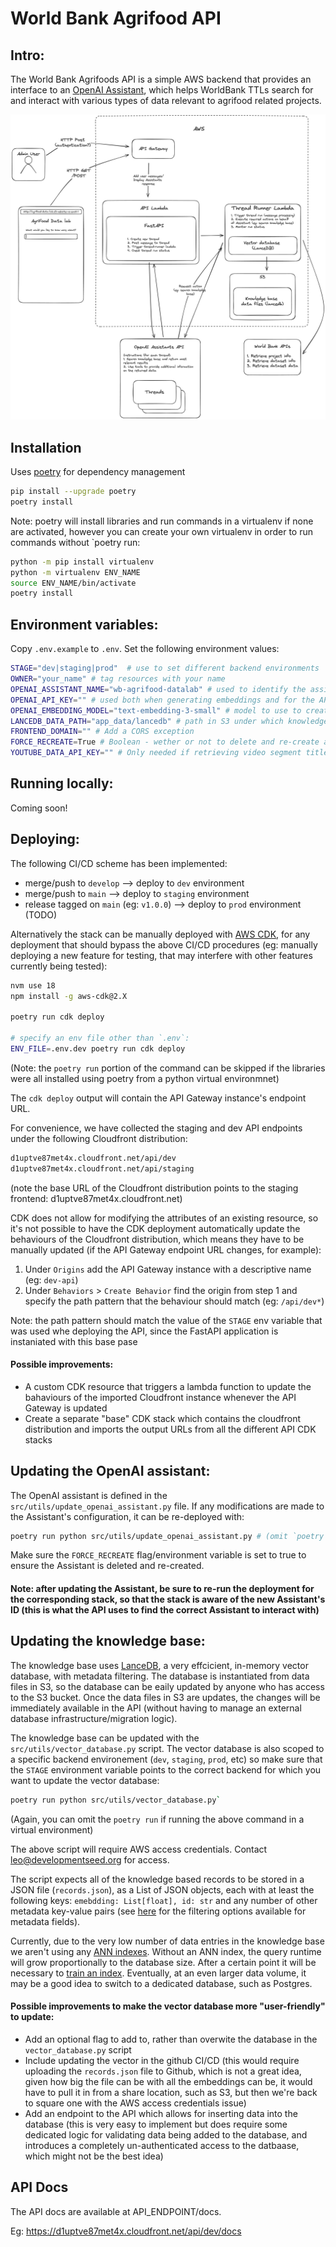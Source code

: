 # World Bank Agrifood API

## Intro:
The World Bank Agrifoods API is a simple AWS backend that provides an interface to an [OpenAI Assistant](https://platform.openai.com/docs/assistants/overview?context=with-streaming), which helps WorldBank TTLs search for and interact with various types of data relevant to agrifood related projects.

![World Bank Agrifoods backend infratructure diagram](./wb-agrifood-backend.png)

## Installation

Uses [poetry](https://python-poetry.org/) for dependency management

```bash
pip install --upgrade poetry
poetry install
```

Note: poetry will install libraries and run commands in a virtualenv if none are activated, however you can create your own virtualenv in order to run commands without `poetry run:
```bash
python -m pip install virtualenv
python -m virtualenv ENV_NAME
source ENV_NAME/bin/activate
poetry install
```

## Environment variables:

Copy `.env.example` to `.env`. Set the following environment values:

```bash
STAGE="dev|staging|prod"  # use to set different backend environments
OWNER="your_name" # tag resources with your name
OPENAI_ASSISTANT_NAME="wb-agrifood-datalab" # used to identify the assisant in the OpenAI backend
OPENAI_API_KEY="" # used both when generating embeddings and for the API to communicate with the OpenAI backend
OPENAI_EMBEDDING_MODEL="text-embedding-3-small" # model to use to create embeddings both for data indexed in the knowledge base and for user queries
LANCEDB_DATA_PATH="app_data/lancedb" # path in S3 under which knowledge base should store data files
FRONTEND_DOMAIN="" # Add a CORS exception
FORCE_RECREATE=True # Boolean - wether or not to delete and re-create assistant
YOUTUBE_DATA_API_KEY="" # Only needed if retrieving video segment titles for the knowledge base (see https://developers.google.com/youtube/v3/docs for youtube API reference)
```

## Running locally:
Coming soon!

[//]: # "Running with Uvicorn? (uvicorn main:app --reload)"

## Deploying:
The following CI/CD scheme has been implemented:
- merge/push to `develop` --> deploy to `dev` environment
- merge/push to `main` --> deploy to `staging` environment
- release tagged on `main` (eg: `v1.0.0`) --> deploy to `prod` environment (TODO)

Alternatively the stack can be manually deployed with [AWS CDK](https://aws.amazon.com/cdk/), for any deployment that should bypass the above CI/CD procedures (eg: manually deploying a new feature for testing, that may interfere with other features currently being tested):
```bash
nvm use 18
npm install -g aws-cdk@2.X

poetry run cdk deploy

# specify an env file other than `.env`:
ENV_FILE=.env.dev poetry run cdk deploy
```


(Note: the `poetry run` portion of the command can be skipped if the libraries were all installed using poetry from a python virtual environmnet)

The `cdk deploy` output will contain the API Gateway instance's endpoint URL.

For convenience, we have collected the staging and dev API endpoints under the following Cloudfront distribution:
```bash
d1uptve87met4x.cloudfront.net/api/dev
d1uptve87met4x.cloudfront.net/api/staging
```
(note the base URL of the Cloudfront distribution points to the staging frontend: d1uptve87met4x.cloudfront.net)

CDK does not allow for modifying the attributes of an existing resource, so it's not possible to have the CDK deployment automatically update the behaviours of the Cloudfront distribution, which means they have to be manually updated (if the API Gateway endpoint URL changes, for example):
1. Under `Origins` add the API Gateway instance with a descriptive name (eg: `dev-api`)
2. Under `Behaviors` > `Create Behavior` find the origin from step 1 and specify the path pattern that the behaviour should match (eg: `/api/dev*`)

Note: the path pattern should match the value of the `STAGE` env variable that was used whe deploying the API, since the FastAPI application is instaniated with this base pase

#### Possible improvements:
- A custom CDK resource that triggers a lambda function to update the bahaviours of the imported Cloudfront instance whenever the API Gateway is updated
- Create a separate "base" CDK stack which contains the cloudfront distribution and imports the output URLs from all the different API CDK stacks

## Updating the OpenAI assistant:
The OpenAI assistant is defined in the `src/utils/update_openai_assistant.py` file. If any modifications are made to the Assistant's configuration, it can be re-deployed with:
```bash
poetry run python src/utils/update_openai_assistant.py # (omit `poetry run` if using a virutalenv)
```

Make sure the `FORCE_RECREATE` flag/environment variable is set to true to ensure the Assistant is deleted and re-created.

#### Note: after updating the Assistant, be sure to re-run the deployment for the corresponding stack, so that the stack is aware of the new Assistant's ID (this is what the API uses to find the correct Assistant to interact with)

## Updating the knowledge base:
The knowledge base uses [LanceDB](https://lancedb.github.io/lancedb/), a very effcicient, in-memory vector database, with metadata filtering. The database is instantiated from data files in S3, so the database can be eaily updated by anyone who has access to the S3 bucket. Once the data files in S3 are updates, the changes will be immediately available in the API (without having to manage an external database infrastructure/migration logic).

The knowledge base can be updated with the `src/utils/vector_database.py` script. The vector database is also scoped to a specific backend environement (`dev`, `staging`, `prod`, etc) so make sure that the `STAGE` environment variable points to the correct backend for which you want to update the vector database:
```bash
poetry run python src/utils/vector_database.py`
```
(Again, you can omit the `poetry run` if running the above command in a virtual environment)

The above script will require AWS access credentials. Contact leo@developmentseed.org for access.

The script expects all of the knowledge based records to be stored in a JSON file (`records.json`), as a List of JSON objects, each with at least the following keys: `emebdding: List[float], id: str` and any number of other metadata key-value pairs (see [here](https://lancedb.github.io/lancedb/sql/) for the filtering options available for metadata fields).

Currently, due to the very low number of data entries in the knowledge base we aren't using any [ANN indexes](https://lancedb.github.io/lancedb/ann_indexes/). Without an ANN index, the query runtime will grow proportionally to the database size. After a certain point it will be necessary to [train an index](https://lancedb.github.io/lancedb/ann_indexes/). Eventually, at an even larger data volume, it may be a good idea to switch to a dedicated database, such as Postgres.

#### Possible improvements to make the vector database more "user-friendly" to update:
- Add an optional flag to add to, rather than overwite the database in the `vector_database.py` script
- Include updating the vector in the github CI/CD (this would require uploading the `records.json` file to Github, which is not a great idea, given how big the file can be with all the embeddings can be, it would have to pull it in from a share location, such as S3, but then we're back to square one with the AWS access credentials issue)
- Add an endpoint to the API which allows for inserting data into the database (this is very easy to implement but does require some dedicated logic for validating data being added to the database, and introduces a completely un-authenticated access to the datbaase, which might not be the best idea)

## API Docs

The API docs are available at API_ENDPOINT/docs.

Eg: https://d1uptve87met4x.cloudfront.net/api/dev/docs
